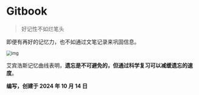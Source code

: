 # Gitbook
> 好记性不如烂笔头

即便有再好的记忆力，也不如通过文笔记录来巩固信息。

<img src="https://appwk.baidu.com/naapi/doc/view?ih=720&o=png_6_0_0_135_319_623_467_892.979_1262.879&iw=960&ix=0&iy=171&aimw=960&rn=1&doc_id=4db79c456edb6f1aff001fd9&pn=1&sign=b3a3b184366a0a7d4018e9465be0f398&type=1&app_ver=2.9.8.2&ua=bd_800_800_IncredibleS_2.9.8.2_2.3.7&bid=1&app_ua=IncredibleS&uid=&cuid=&fr=3&Bdi_bear=WIFI&from=3_10000&bduss=&pid=1&screen=800_800&sys_ver=2.3.7" alt="img" style="zoom:80%;" />

艾宾浩斯记忆曲线表明，**遗忘是不可避免的，但通过科学复习可以减缓遗忘的速度**。

**编写，创建于 2024 年 10 月 14 日**
